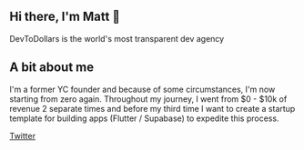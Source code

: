 ## Hi there, I'm Matt 👋

DevToDollars is the world's most transparent dev agency

## A bit about me

I'm a former YC founder and because of some circumstances, I'm now starting from zero again. Throughout my journey, I went from $0 - $10k of revenue 2 separate times and before my third time I want to create a startup template for building apps (Flutter / Supabase) to expedite this process.

[Twitter](https://twitter.com/IThinkWong)

<!--

**Here are some ideas to get you started:**

🙋‍♀️ A short introduction - what is your organization all about?
🌈 Contribution guidelines - how can the community get involved?
👩‍💻 Useful resources - where can the community find your docs? Is there anything else the community should know?
🍿 Fun facts - what does your team eat for breakfast?
🧙 Remember, you can do mighty things with the power of [Markdown](https://docs.github.com/github/writing-on-github/getting-started-with-writing-and-formatting-on-github/basic-writing-and-formatting-syntax)
-->
